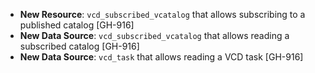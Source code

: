 * **New Resource**: `vcd_subscribed_vcatalog` that allows subscribing to a published catalog [GH-916]
* **New Data Source**: `vcd_subscribed_vcatalog` that allows reading a subscribed catalog [GH-916]
* **New Data Source**: `vcd_task` that allows reading a VCD task [GH-916]
